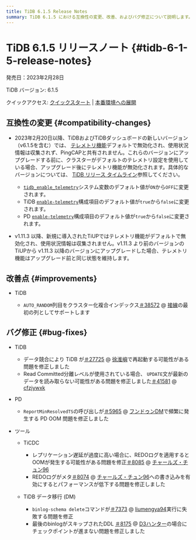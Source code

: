 ```yaml
---
title: TiDB 6.1.5 Release Notes
summary: TiDB 6.1.5 における互換性の変更、改善、およびバグ修正について説明します。
---
```


# TiDB 6.1.5 リリースノート {#tidb-6-1-5-release-notes}

発売日：2023年2月28日

TiDB バージョン: 6.1.5

クイックアクセス: [クイックスタート](https://docs.pingcap.com/tidb/v6.1/quick-start-with-tidb) | [本番環境への展開](https://docs.pingcap.com/tidb/v6.1/production-deployment-using-tiup)

## 互換性の変更 {#compatibility-changes}

-   2023年2月20日以降、TiDBおよびTiDBダッシュボードの新しいバージョン（v6.1.5を含む）では、 [テレメトリ機能](/telemetry.md)デフォルトで無効化され、使用状況情報は収集されず、PingCAPと共有されません。これらのバージョンにアップグレードする前に、クラスターがデフォルトのテレメトリ設定を使用している場合、アップグレード後にテレメトリ機能が無効化されます。具体的なバージョンについては、 [TiDB リリース タイムライン](/releases/release-timeline.md)参照してください。

    -   [`tidb_enable_telemetry`](/system-variables.md#tidb_enable_telemetry-new-in-v402)システム変数のデフォルト値が`ON`から`OFF`に変更されます。
    -   TiDB [`enable-telemetry`](/tidb-configuration-file.md#enable-telemetry-new-in-v402)構成項目のデフォルト値が`true`から`false`に変更されます。
    -   PD [`enable-telemetry`](/pd-configuration-file.md#enable-telemetry)構成項目のデフォルト値が`true`から`false`に変更されます。

-   v1.11.3 以降、新規に導入されたTiUPではテレメトリ機能がデフォルトで無効化され、使用状況情報は収集されません。v1.11.3 より前のバージョンのTiUPから v1.11.3 以降のバージョンにアップグレードした場合、テレメトリ機能はアップグレード前と同じ状態を維持します。

## 改善点 {#improvements}

-   TiDB

    -   `AUTO_RANDOM`列目をクラスター化複合インデックス[＃38572](https://github.com/pingcap/tidb/issues/38572) @ [接線](https://github.com/tangenta)の最初の列としてサポートします

## バグ修正 {#bug-fixes}

-   TiDB

    -   データ競合により TiDB が[＃27725](https://github.com/pingcap/tidb/issues/27725) @ [徐淮嶼](https://github.com/XuHuaiyu)で再起動する可能性がある問題を修正しました
    -   Read Committed分離レベルが使用されている場合、 `UPDATE`文が最新のデータを読み取らない可能性がある問題を修正しました[＃41581](https://github.com/pingcap/tidb/issues/41581) @ [cfzjywxk](https://github.com/cfzjywxk)

<!---->

-   PD

    -   `ReportMinResolvedTS`の呼び出しが[＃5965](https://github.com/tikv/pd/issues/5965) @ [フンドゥンDM](https://github.com/HunDunDM)で頻繁に発生する PD OOM 問題を修正しました

<!---->

-   ツール

    -   TiCDC

        -   レプリケーション遅延が過度に高い場合に、REDOログを適用するとOOMが発生する可能性がある問題を修正[＃8085](https://github.com/pingcap/tiflow/issues/8085) @ [チャールズ・チュン96](https://github.com/CharlesCheung96)
        -   REDOログがメタ[＃8074](https://github.com/pingcap/tiflow/issues/8074) @ [チャールズ・チュン96](https://github.com/CharlesCheung96)への書き込みを有効にするとパフォーマンスが低下する問題を修正しました

    -   TiDB データ移行 (DM)

        -   `binlog-schema delete`コマンドが[＃7373](https://github.com/pingcap/tiflow/issues/7373) @ [liumengya94](https://github.com/liumengya94)実行に失敗する問題を修正
        -   最後のbinlogがスキップされたDDL [＃8175](https://github.com/pingcap/tiflow/issues/8175) @ [D3ハンター](https://github.com/D3Hunter)の場合にチェックポイントが進まない問題を修正しました
